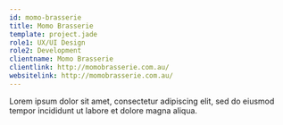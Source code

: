 ```yaml
---
id: momo-brasserie
title: Momo Brasserie
template: project.jade
role1: UX/UI Design
role2: Development
clientname: Momo Brasserie
clientlink: http://momobrasserie.com.au/
websitelink: http://momobrasserie.com.au/
---
```


Lorem ipsum dolor sit amet, consectetur adipiscing elit, sed do eiusmod tempor incididunt ut labore et dolore magna aliqua.